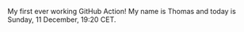 My first ever working GitHub Action!
My name is Thomas and today is Sunday, 11 December, 19:20 CET. 
